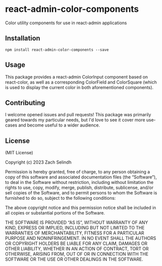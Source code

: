 # react-admin-color-components

Color utility components for use in react-admin applications

## Installation

```
npm install react-admin-color-components --save
```

## Usage

This package provides a react-admin ColorInput component based on react-color, as well as a corresponding ColorField and ColorSquare (which is used to display the current color in both aforementioned components).

## Contributing

I welcome opened issues and pull requests! This package was primarily geared towards my particular needs, but I'd love to see it cover more use-cases and become useful to a wider audience.

## License

(MIT License)

Copyright (c) 2023 Zach Selindh

Permission is hereby granted, free of charge, to any person obtaining a copy of this software and associated documentation files (the “Software”), to deal in the Software without restriction, including without limitation the rights to use, copy, modify, merge, publish, distribute, sublicense, and/or sell copies of the Software, and to permit persons to whom the Software is furnished to do so, subject to the following conditions:

The above copyright notice and this permission notice shall be included in all copies or substantial portions of the Software.

THE SOFTWARE IS PROVIDED “AS IS”, WITHOUT WARRANTY OF ANY KIND, EXPRESS OR IMPLIED, INCLUDING BUT NOT LIMITED TO THE WARRANTIES OF MERCHANTABILITY, FITNESS FOR A PARTICULAR PURPOSE AND NONINFRINGEMENT. IN NO EVENT SHALL THE AUTHORS OR COPYRIGHT HOLDERS BE LIABLE FOR ANY CLAIM, DAMAGES OR OTHER LIABILITY, WHETHER IN AN ACTION OF CONTRACT, TORT OR OTHERWISE, ARISING FROM, OUT OF OR IN CONNECTION WITH THE SOFTWARE OR THE USE OR OTHER DEALINGS IN THE SOFTWARE.
